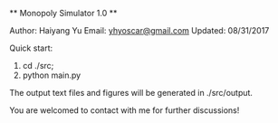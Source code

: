 ** Monopoly Simulator 1.0 **

Author: Haiyang Yu
Email: yhyoscar@gmail.com
Updated: 08/31/2017

Quick start:
1. cd ./src;
2. python main.py

The output text files and figures will be generated in ./src/output.

You are welcomed to contact with me for further discussions!

